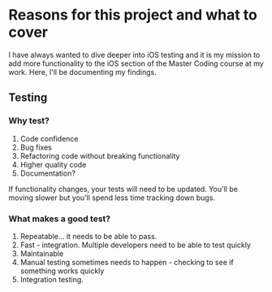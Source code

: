 # Reasons for this project and what to cover

I have always wanted to dive deeper into iOS testing and it is my mission to add more functionality to the iOS section of the Master Coding course at my work. Here, I'll be documenting my findings.

## Testing

### Why test?

1. Code confidence
2. Bug fixes
3. Refactoring code without breaking functionality
4. Higher quality code
5. Documentation?

If functionality changes, your tests will need to be updated. You'll be moving slower but you'll spend less time tracking down bugs.

### What makes a good test?

1. Repeatable... it needs to be able to pass.
2. Fast - integration. Multiple developers need to be able to test quickly
3. Maintainable
4. Manual testing sometimes needs to happen - checking to see if something works quickly
5. Integration testing.
